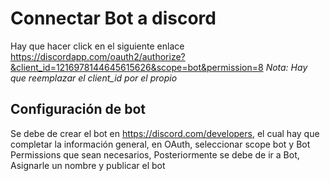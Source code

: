 # Connectar Bot a discord

Hay que hacer click en el siguiente enlace <https://discordapp.com/oauth2/authorize?&client_id=1216978144645615626&scope=bot&permission=8>
*Nota: Hay que reemplazar el client_id por el propio*

## Configuración de bot

Se debe de crear el bot en  https://discord.com/developers, el cual hay que completar la información general, en OAuth, seleccionar scope bot y Bot Permissions que sean necesarios,
Posteriormente se debe de ir a Bot, Asignarle un nombre y publicar el bot
